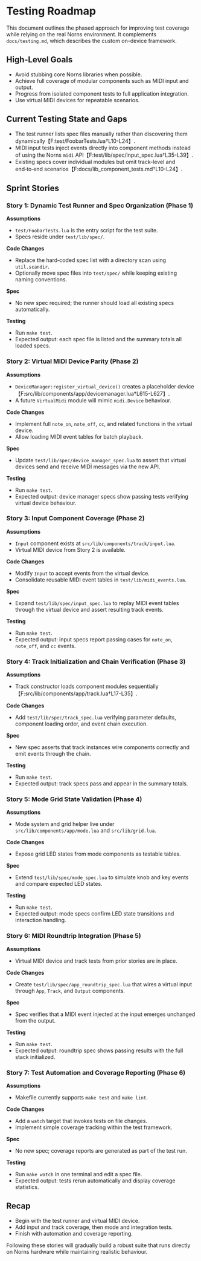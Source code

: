 # Testing Roadmap

This document outlines the phased approach for improving test coverage while relying on the real Norns environment. It complements `docs/testing.md`, which describes the custom on-device framework.

## High-Level Goals
- Avoid stubbing core Norns libraries when possible.
- Achieve full coverage of modular components such as MIDI input and output.
- Progress from isolated component tests to full application integration.
- Use virtual MIDI devices for repeatable scenarios.

## Current Testing State and Gaps
- The test runner lists spec files manually rather than discovering them dynamically【F:test/FoobarTests.lua†L10-L24】.
- MIDI input tests inject events directly into component methods instead of using the Norns `midi` API【F:test/lib/spec/input_spec.lua†L35-L39】.
- Existing specs cover individual modules but omit track-level and end‑to‑end scenarios【F:docs/lib_component_tests.md†L10-L24】.

## Sprint Stories

### Story 1: Dynamic Test Runner and Spec Organization (Phase 1)
**Assumptions**
- `test/FoobarTests.lua` is the entry script for the test suite.
- Specs reside under `test/lib/spec/`.

**Code Changes**
- Replace the hard‑coded spec list with a directory scan using `util.scandir`.
- Optionally move spec files into `test/spec/` while keeping existing naming conventions.

**Spec**
- No new spec required; the runner should load all existing specs automatically.

**Testing**
- Run `make test`.
- Expected output: each spec file is listed and the summary totals all loaded specs.

### Story 2: Virtual MIDI Device Parity (Phase 2)
**Assumptions**
- `DeviceManager:register_virtual_device()` creates a placeholder device【F:src/lib/components/app/devicemanager.lua†L615-L627】.
- A future `VirtualMidi` module will mimic `midi.Device` behaviour.

**Code Changes**
- Implement full `note_on`, `note_off`, `cc`, and related functions in the virtual device.
- Allow loading MIDI event tables for batch playback.

**Spec**
- Update `test/lib/spec/device_manager_spec.lua` to assert that virtual devices send and receive MIDI messages via the new API.

**Testing**
- Run `make test`.
- Expected output: device manager specs show passing tests verifying virtual device behaviour.

### Story 3: Input Component Coverage (Phase 2)
**Assumptions**
- `Input` component exists at `src/lib/components/track/input.lua`.
- Virtual MIDI device from Story 2 is available.

**Code Changes**
- Modify `Input` to accept events from the virtual device.
- Consolidate reusable MIDI event tables in `test/lib/midi_events.lua`.

**Spec**
- Expand `test/lib/spec/input_spec.lua` to replay MIDI event tables through the virtual device and assert resulting track events.

**Testing**
- Run `make test`.
- Expected output: input specs report passing cases for `note_on`, `note_off`, and `cc` events.

### Story 4: Track Initialization and Chain Verification (Phase 3)
**Assumptions**
- Track constructor loads component modules sequentially【F:src/lib/components/app/track.lua†L17-L35】.

**Code Changes**
- Add `test/lib/spec/track_spec.lua` verifying parameter defaults, component loading order, and event chain execution.

**Spec**
- New spec asserts that track instances wire components correctly and emit events through the chain.

**Testing**
- Run `make test`.
- Expected output: track specs pass and appear in the summary totals.

### Story 5: Mode Grid State Validation (Phase 4)
**Assumptions**
- Mode system and grid helper live under `src/lib/components/app/mode.lua` and `src/lib/grid.lua`.

**Code Changes**
- Expose grid LED states from mode components as testable tables.

**Spec**
- Extend `test/lib/spec/mode_spec.lua` to simulate knob and key events and compare expected LED states.

**Testing**
- Run `make test`.
- Expected output: mode specs confirm LED state transitions and interaction handling.

### Story 6: MIDI Roundtrip Integration (Phase 5)
**Assumptions**
- Virtual MIDI device and track tests from prior stories are in place.

**Code Changes**
- Create `test/lib/spec/app_roundtrip_spec.lua` that wires a virtual input through `App`, `Track`, and `Output` components.

**Spec**
- Spec verifies that a MIDI event injected at the input emerges unchanged from the output.

**Testing**
- Run `make test`.
- Expected output: roundtrip spec shows passing results with the full stack initialized.

### Story 7: Test Automation and Coverage Reporting (Phase 6)
**Assumptions**
- Makefile currently supports `make test` and `make lint`.

**Code Changes**
- Add a `watch` target that invokes tests on file changes.
- Implement simple coverage tracking within the test framework.

**Spec**
- No new spec; coverage reports are generated as part of the test run.

**Testing**
- Run `make watch` in one terminal and edit a spec file.
- Expected output: tests rerun automatically and display coverage statistics.

## Recap
- Begin with the test runner and virtual MIDI device.
- Add input and track coverage, then mode and integration tests.
- Finish with automation and coverage reporting.

Following these stories will gradually build a robust suite that runs directly on Norns hardware while maintaining realistic behaviour.
